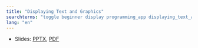 ```yaml
---
title: "Displaying Text and Graphics"
searchterms: "toggle beginner display programming_app displaying_text_and_graphics ipad tablet text graphics android display_block display_graphics app"
lang: "en"
---
```

 <ul>
 <li class="ng-binding">Slides:
 <a href="ProgrammingLessons/beginner/Display.pptx">PPTX</a>,
 <a href="ProgrammingLessons/beginner/Display.pdf">PDF</a>
 </li>
 </ul>
